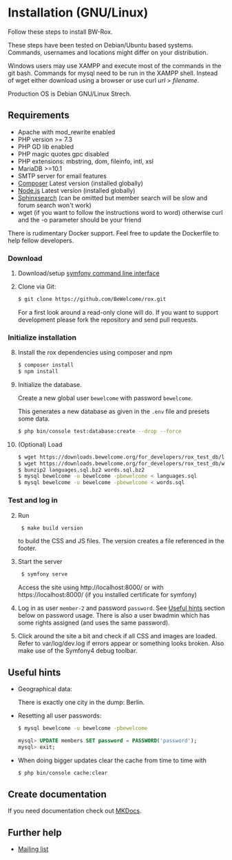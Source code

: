 # Installation (GNU/Linux)

Follow these steps to install BW-Rox.

These steps have been tested on Debian/Ubuntu based systems. Commands,
usernames and locations might differ on your distribution.

Windows users may use XAMPP and execute most of the commands in the git bash.
Commands for mysql need to be run in the XAMPP shell. Instead of wget either download
using a browser or use curl _url_ > _filename_.

Production OS is Debian GNU/Linux Strech.

## Requirements

* Apache with mod_rewrite enabled
* PHP version >= 7.3
* PHP GD lib enabled
* PHP magic quotes gpc disabled
* PHP extensions: mbstring, dom, fileinfo, intl, xsl
* MariaDB >=10.1
* SMTP server for email features
* [Composer](https://www.getcomposer.org) Latest version (installed globally)
* [Node.js](https://nodejs.org/) Latest version (installed globally)
* [Sphinxsearch](http://sphinxsearch.com/) (can be omitted but member search will be slow and forum search won't work)
* wget (if you want to follow the instructions word to word) otherwise curl and the -o parameter should be your friend

There is rudimentary Docker support. Feel free to update the Dockerfile to help fellow developers.

### Download

1. Download/setup [symfony command line interface](https://symfony.com/download)

1. Clone via Git:

    ```bash
    $ git clone https://github.com/BeWelcome/rox.git
    ```

    For a first look around a read-only clone will do. If you want to support development please fork the repository and send pull requests.

### Initialize installation

8. Install the rox dependencies using composer and npm

    ```bash
    $ composer install
    $ npm install
    ```

2.  Initialize the database.

	Create a new global user `bewelcome` with password `bewelcome`.

    This generates a new database as given in the ```.env``` file and presets some data.

    ```bash
    $ php bin/console test:database:create --drop --force
    ```

10. (Optional) Load

    ```bash
    $ wget https://downloads.bewelcome.org/for_developers/rox_test_db/languages.sql.bz2
    $ wget https://downloads.bewelcome.org/for_developers/rox_test_db/words.sql.bz2
    $ bunzip2 languages.sql.bz2 words.sql.bz2
    $ mysql bewelcome -u bewelcome -pbewelcome < languages.sql
    $ mysql bewelcome -u bewelcome -pbewelcome < words.sql
    ```

### Test and log in

2. Run

   ```bash
    $ make build version
   ```

   to build the CSS and JS files. The version creates a file referenced in the footer.

3. Start the server

   ```bash
    $ symfony serve
   ```

   Access the site using http://localhost:8000/ or with https://localhost:8000/ (if you installed certificate for symfony)

4. Log in as user `member-2` and password `password`. See [Useful hints](#useful-hints) section below
   on password usage. There is also a user bwadmin which has some rights assigned (and uses the same password).

5. Click around the site a bit and check if all CSS and images are loaded.
   Refer to var/log/dev.log if errors appear or something looks broken. Also make use of the Symfony4 debug toolbar.

## Useful hints

* Geographical data:

    There is exactly one city in the dump: Berlin.

* Resetting all user passwords:

    ```bash
    $ mysql bewelcome -u bewelcome -pbewelcome
    ```

    ```sql
    mysql> UPDATE members SET password = PASSWORD('password');
    mysql> exit;
    ```

* When doing bigger updates clear the cache from time to time with

    ```bash
    $ php bin/console cache:clear
    ```

## Create documentation

If you need documentation check out [MKDocs](https://www.mkdocs.org/).

## Further help

* [Mailing list](http://lists.bewelcome.org/mailman/listinfo/bw-dev-discussion)

